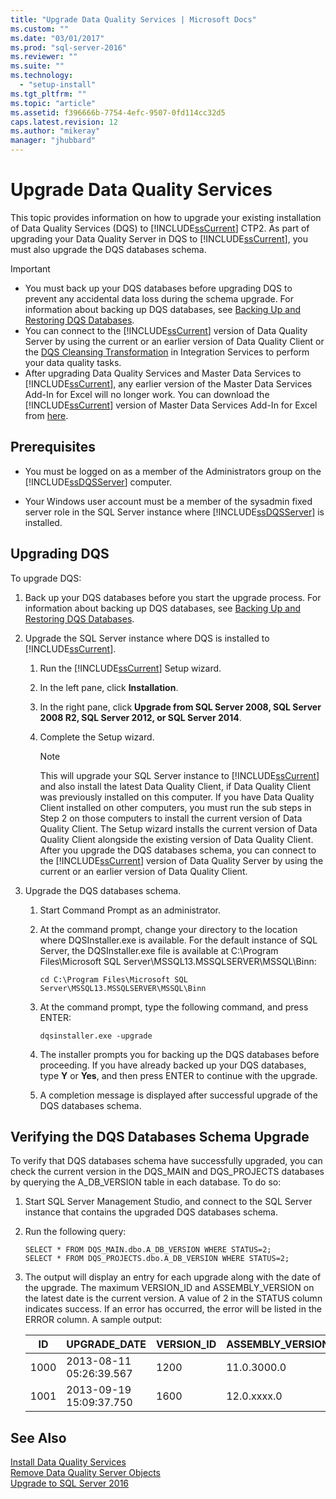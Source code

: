 ```yaml
---
title: "Upgrade Data Quality Services | Microsoft Docs"
ms.custom: ""
ms.date: "03/01/2017"
ms.prod: "sql-server-2016"
ms.reviewer: ""
ms.suite: ""
ms.technology: 
  - "setup-install"
ms.tgt_pltfrm: ""
ms.topic: "article"
ms.assetid: f396666b-7754-4efc-9507-0fd114cc32d5
caps.latest.revision: 12
ms.author: "mikeray"
manager: "jhubbard"
---
```

# Upgrade Data Quality Services
  This topic provides information on how to upgrade your existing installation of Data Quality Services (DQS) to [!INCLUDE[ssCurrent](../../../a9notintoc/includes/sscurrent-md.md)] CTP2. As part of upgrading your Data Quality Server in DQS to [!INCLUDE[ssCurrent](../../../a9notintoc/includes/sscurrent-md.md)], you must also upgrade the DQS databases schema.  
  
> [!IMPORTANT]  
>  -   You must back up your DQS databases before upgrading DQS to prevent any accidental data loss during the schema upgrade. For information about backing up DQS databases, see [Backing Up and Restoring DQS Databases](../../../data-quality-services/backing-up-and-restoring-dqs-databases.md).  
> -   You can connect to the [!INCLUDE[ssCurrent](../../../a9notintoc/includes/sscurrent-md.md)] version of Data Quality Server by using the current or an earlier version of Data Quality Client or the [DQS Cleansing Transformation](../../../integration-services/data-flow/transformations/dqs-cleansing-transformation.md) in Integration Services to perform your data quality tasks.  
> -   After upgrading Data Quality Services and Master Data Services to [!INCLUDE[ssCurrent](../../../a9notintoc/includes/sscurrent-md.md)], any earlier version of the Master Data Services Add-In for Excel will no longer work. You can download the [!INCLUDE[ssCurrent](../../../a9notintoc/includes/sscurrent-md.md)] version of Master Data Services Add-In for Excel from [here](http://go.microsoft.com/fwlink/?LinkID=506665).  
  
##  <a name="Prerequisites"></a> Prerequisites  
  
-   You must be logged on as a member of the Administrators group on the [!INCLUDE[ssDQSServer](../../../data-quality-services/includes/ssdqsserver-md.md)] computer.  
  
-   Your Windows user account must be a member of the sysadmin fixed server role in the SQL Server instance where [!INCLUDE[ssDQSServer](../../../data-quality-services/includes/ssdqsserver-md.md)] is installed.  
  
##  <a name="Upgrade"></a> Upgrading DQS  
 To upgrade DQS:  
  
1.  Back up your DQS databases before you start the upgrade process. For information about backing up DQS databases, see [Backing Up and Restoring DQS Databases](../../../data-quality-services/backing-up-and-restoring-dqs-databases.md).  
  
2.  Upgrade the SQL Server instance where DQS is installed to [!INCLUDE[ssCurrent](../../../a9notintoc/includes/sscurrent-md.md)].  
  
    1.  Run the [!INCLUDE[ssCurrent](../../../a9notintoc/includes/sscurrent-md.md)] Setup wizard.  
  
    2.  In the left pane, click **Installation**.  
  
    3.  In the right pane, click **Upgrade from SQL Server 2008, SQL Server 2008 R2, SQL Server 2012, or SQL Server 2014**.  
  
    4.  Complete the Setup wizard.  
  
        > [!NOTE]  
        >  This will upgrade your SQL Server instance to [!INCLUDE[ssCurrent](../../../a9notintoc/includes/sscurrent-md.md)] and also install the latest Data Quality Client, if Data Quality Client was previously installed on this computer. If you have Data Quality Client installed on other computers, you must run the sub steps in Step 2 on those computers to install the current version of Data Quality Client. The Setup wizard installs the current version of Data Quality Client alongside the existing version of Data Quality Client. After you upgrade the DQS databases schema, you can connect to the [!INCLUDE[ssCurrent](../../../a9notintoc/includes/sscurrent-md.md)] version of Data Quality Server by using the current or an earlier version of Data Quality Client.  
  
3.  Upgrade the DQS databases schema.  
  
    1.  Start Command Prompt as an administrator.  
  
    2.  At the command prompt, change your directory to the location where DQSInstaller.exe is available. For the default instance of SQL Server, the DQSInstaller.exe file is available at C:\Program Files\Microsoft SQL Server\MSSQL13.MSSQLSERVER\MSSQL\Binn:  
  
        ```  
        cd C:\Program Files\Microsoft SQL Server\MSSQL13.MSSQLSERVER\MSSQL\Binn  
        ```  
  
    3.  At the command prompt, type the following command, and press ENTER:  
  
        ```  
        dqsinstaller.exe -upgrade  
        ```  
  
    4.  The installer prompts you for backing up the DQS databases before proceeding. If you have already backed up your DQS databases, type **Y** or **Yes**, and then press ENTER to continue with the upgrade.  
  
    5.  A completion message is displayed after successful upgrade of the DQS databases schema.  
  
##  <a name="Verify"></a> Verifying the DQS Databases Schema Upgrade  
 To verify that DQS databases schema have successfully upgraded, you can check the current version in the DQS_MAIN and DQS_PROJECTS databases by querying the A_DB_VERSION table in each database. To do so:  
  
1.  Start SQL Server Management Studio, and connect to the SQL Server instance that contains the upgraded DQS databases schema.  
  
2.  Run the following query:  
  
    ```  
    SELECT * FROM DQS_MAIN.dbo.A_DB_VERSION WHERE STATUS=2;  
    SELECT * FROM DQS_PROJECTS.dbo.A_DB_VERSION WHERE STATUS=2;  
    ```  
  
3.  The output will display an entry for each upgrade along with the date of the upgrade. The maximum VERSION_ID and ASSEMBLY_VERSION on the latest date is the current version. A value of 2 in the STATUS column indicates success. If an error has occurred, the error will be listed in the ERROR column. A sample output:  
  
    |ID|UPGRADE_DATE|VERSION_ID|ASSEMBLY_VERSION|USER_NAME|STATUS|ERROR|  
    |--------|-------------------|-----------------|-----------------------|----------------|------------|-----------|  
    |1000|2013-08-11 05:26:39.567|1200|11.0.3000.0|\<DOMAIN\UserName>|2||  
    |1001|2013-09-19 15:09:37.750|1600|12.0.xxxx.0|\<DOMAIN\UserName>|2||  
  
## See Also  
 [Install Data Quality Services](../../../data-quality-services/install/windows/install-data-quality-services.md)   
 [Remove Data Quality Server Objects](../../../sql-server/install/remove-data-quality-server-objects.md)   
 [Upgrade to SQL Server 2016](../../../database-engine/install/windows/upgrade-sql-server.md)  
  
  